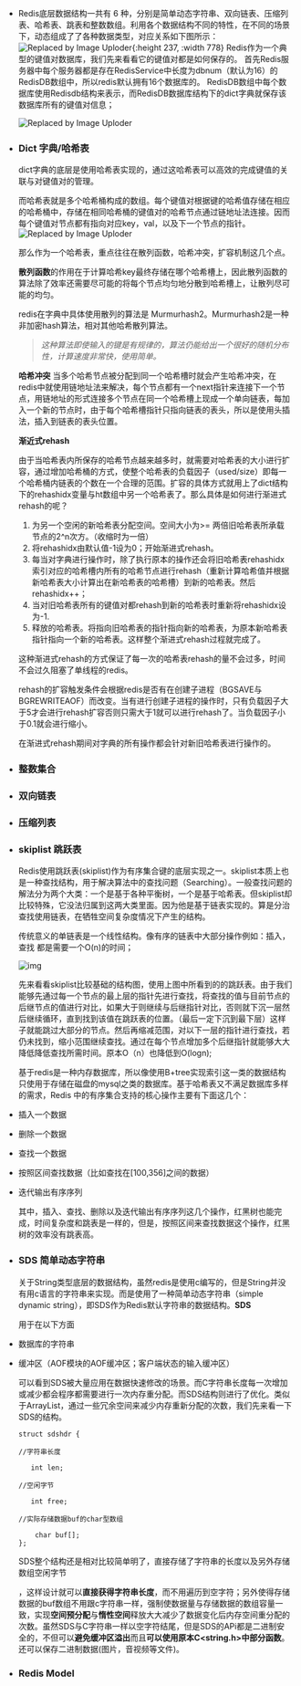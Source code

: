 - Redis底层数据结构一共有 6 种，分别是简单动态字符串、双向链表、压缩列表、哈希表、跳表和整数数组。利用各个数据结构不同的特性，在不同的场景下，动态组成了了各种数据类型，对应关系如下图所示：
  ![Replaced by Image Uploder](https://cdn.jsdelivr.net/gh/GayHub1/images@master/img/image-20210113220722832_1655734960071_0.png){:height 237, :width 778} 
  Redis作为一个典型的键值对数据库，我们先来看看它的键值对都是如何保存的。
  首先Redis服务器中每个服务器都是存在RedisService中长度为dbnum（默认为16）的RedisDB数组中，所以redis默认拥有16个数据库的。
  RedisDB数组中每个数据库使用Redisdb结构来表示，而RedisDB数据库结构下的dict字典就保存该数据库所有的键值对信息；
    
  ![Replaced by Image Uploder](https://cdn.jsdelivr.net/gh/GayHub1/images@master/img/image-20210113223224391_1655735067010_0.png)
- ### Dict 字典/哈希表
    
  dict字典的底层是使用哈希表实现的，通过这哈希表可以高效的完成键值的关联与对键值对的管理。
    
  而哈希表就是多个哈希桶构成的数组。每个键值对根据键的哈希值存储在相应的哈希桶中，存储在相同哈希桶的键值对的哈希节点通过链地址法连接。因而每个键值对节点都有指向对应key，val，以及下一个节点的指针。
  ![Replaced by Image Uploder](https://cdn.jsdelivr.net/gh/GayHub1/images@master/img/image-20210118105401587_1655735145785_0.png) 
  
    
  那么作为一个哈希表，重点往往在散列函数，哈希冲突，扩容机制这几个点。
    
  **散列函数**的作用在于计算哈希key最终存储在哪个哈希槽上，因此散列函数的算法除了效率还需要尽可能的将每个节点均匀地分散到哈希槽上，让散列尽可能的均匀。
    
  redis在字典中具体使用散列的算法是 Murmurhash2。Murmurhash2是一种非加密hash算法，相对其他哈希散列算法。
    
  > *这种算法即使输入的键是有规律的，算法仍能给出一个很好的随机分布性，计算速度非常快，使用简单。*
  
    
  **哈希冲突** 当多个哈希节点被分配到同一个哈希槽时就会产生哈希冲突，在redis中就使用链地址法来解决，每个节点都有一个next指针来连接下一个节点，用链地址的形式连接多个节点在同一个哈希槽上现成一个单向链表，每加入一个新的节点时，由于每个哈希槽指针只指向链表的表头，所以是使用头插法，插入到链表的表头位置。
    
  **渐近式rehash**
    
  由于当哈希表内所保存的哈希节点越来越多时，就需要对哈希表的大小进行扩容，通过增加哈希桶的方式，使整个哈希表的负载因子（used/size）即每一个哈希桶内链表的个数在一个合理的范围。扩容的具体方式就用上了dict结构下的rehashidx变量与ht数组中另一个哈希表了。那么具体是如何进行渐进式rehash的呢？
    
  	1. 为另一个空闲的新哈希表分配空间。空间大小为>= 两倍旧哈希表所承载节点的2^n次方。（收缩时为一倍）
  	2. 将rehashidx由默认值-1设为0；开始渐进式rehash。
  	3. 每当对字典进行操作时，除了执行原本的操作还会将旧哈希表rehashidx索引对应的哈希槽内所有的哈希节点进行rehash（重新计算哈希值并根据新哈希表大小计算出在新哈希表的哈希槽）到新的哈希表。然后rehashidx++；
  	4. 当对旧哈希表所有的键值对都rehash到新的哈希表时重新将rehashidx设为-1.
  	5. 释放的哈希表。将指向旧哈希表的指针指向新的哈希表，为原本新哈希表指针指向一个新的哈希表。这样整个渐进式rehash过程就完成了。
  
   这种渐进式rehash的方式保证了每一次的哈希表rehash的量不会过多，时间不会过久阻塞了单线程的redis。
  
   rehash的扩容触发条件会根据redis是否有在创建子进程（BGSAVE与BGREWRITEAOF）而改变。当有进行创建子进程的操作时，只有负载因子大于5才会进行rehash扩容否则只需大于1就可以进行rehash了。当负载因子小于0.1就会进行缩小。
  
   在渐进式rehash期间对字典的所有操作都会针对新旧哈希表进行操作的。
- ### 整数集合
- ### 双向链表
- ### 压缩列表
- ### skiplist 跳跃表
    
  ​	Redis使用跳跃表(skiplist)作为有序集合键的底层实现之一。skiplist本质上也是一种查找结构，用于解决算法中的查找问题（Searching）。一般查找问题的解法分为两个大类：一个是基于各种平衡树，一个是基于哈希表。但skiplist却比较特殊，它没法归属到这两大类里面。因为他是基于链表实现的。算是分治查找使用链表，在牺牲空间复杂度情况下产生的结构。
    
  ​	传统意义的单链表是一个线性结构。像有序的链表中大部分操作例如：插入，查找 都是需要一个O(n)的时间；
    
  ![img](http://images.zhuoke.xyz/img/20150530162529554)
    
  ​	先来看看skiplist比较基础的结构图，使用上图中所看到的的跳跃表。由于我们能够先通过每一个节点的最上层的指针先进行查找，将查找的值与目前节点的后继节点的值进行对比，如果大于则继续与后继指针对比，否则就下沉一层然后继续循环，直到找到该值在跳跃表的位置。（最后一定下沉到最下层）这样子就能跳过大部分的节点。然后再缩减范围，对以下一层的指针进行查找，若仍未找到，缩小范围继续查找。通过在每个节点增加多个后继指针就能够大大降低降低查找所需时间。原本O（n）也降低到O(logn);
    
  基于redis是一种内存数据库，所以像使用B+tree实现索引这一类的数据结构只使用于存储在磁盘的mysql之类的数据库。基于哈希表又不满足数据库多样的需求，Redis 中的有序集合支持的核心操作主要有下面这几个：
- 插入一个数据
- 删除一个数据
- 查找一个数据
- 按照区间查找数据（比如查找在[100,356]之间的数据）
- 迭代输出有序序列 
    
  其中，插入、查找、删除以及迭代输出有序序列这几个操作，红黑树也能完成，时间复杂度和跳表是一样的，但是，按照区间来查找数据这个操作，红黑树的效率没有跳表高。
- ### SDS 简单动态字符串
    
  关于String类型底层的数据结构，虽然redis是使用c编写的，但是String并没有用c语言的字符串来实现。而是使用了一种简单动态字符串（simple dynamic string），即SDS作为Redis默认字符串的数据结构。**SDS**
    
  用于在以下方面
- 数据库的字符串
- 缓冲区（AOF模块的AOF缓冲区；客户端状态的输入缓冲区）
    
  可以看到SDS被大量应用在数据快速修改的场景。而C字符串长度每一次增加或减少都会程序都需要进行一次内存重分配。而SDS结构则进行了优化。类似于ArrayList，通过一些冗余空间来减少内存重新分配的次数，我们先来看一下SDS的结构。
    
  ```
  struct sdshdr {
  
  //字符串长度
  
     int len;
  
  //空闲字节
  
     int free;
  
  //实际存储数据buf的char型数组
  
      char buf[];
  };      
  ```
    
  SDS整个结构还是相对比较简单明了，直接存储了字符串的长度以及另外存储数组空闲字节
    
  ，这样设计就可以**直接获得字符串长度**，而不用遍历到空字符；另外使得存储数据的buf数组不用跟c字符串一样，强制使数据量与存储数据的数组容量一致，实现**空间预分配**与**惰性空间**释放大大减少了数据变化后内存空间重分配的次数。虽然SDS与C字符串一样以空字符结尾，但是SDS的APi都是二进制安全的，不但可以**避免缓冲区溢出**而且**可以使用原本C<string.h>中部分函数**。还可以保存二进制数据(图片，音视频等文件)。
- ### Redis Model